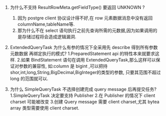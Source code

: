 1. 为什么不支持 ResultRowMeta.getFieldType() 要返回 UNKNOWN ?
   1. 因为 postgre client 协议设计得不好,在 row 元素数据消息中没有返回 columnName,tableName等.
   2. 那为什么不在 select 语句执行之前先查询所需的元数据,因为如果调用的是存储过程将会造成逻辑漏洞.

2. ExtendedQueryTask 为什么有参的情况下全采用先 describe 得到所有参数元数数据 再绑定执行的模式? 1.PreparedStatement api 的特性本来就要求这样. 2.如果 BindStatement
   语句在调用 ExtendedQueryTask,那么这样可以保证对参数的兼容性, 如:column 是 bigint ,可以把持 shor,int,long,String,BigDecimal,BigInteger的类型的参数,
   只要其范围不超过 long 的范围就可以.

3. 为什么 SimpleQueryTask 不选择创建完成 query message 后再提交任务? 1.SimpleQueryTask 决定要支持 Publisher 2.在 Publisher 的情况下 client charset
   可能被改变 3.创建 Query message 需要 client charset,尤其 bytea array 类型需要使用 client charset.
   

